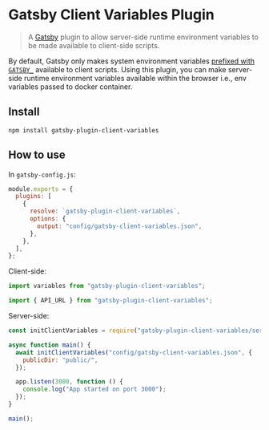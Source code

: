 # Gatsby Client Variables Plugin

> A [Gatsby](https://github.com/gatsbyjs/gatsby) plugin to allow server-side runtime environment variables to be made available to client-side scripts.

By default, Gatsby only makes system environment variables [prefixed with `GATSBY_`](https://www.gatsbyjs.org/docs/environment-variables/#accessing-environment-variables-in-javascript) available to client scripts. Using this plugin, you can make server-side runtime environment variables available within the browser i.e., env variables passed to docker container.

## Install

```
npm install gatsby-plugin-client-variables
```

## How to use

In `gatsby-config.js`:

```js
module.exports = {
  plugins: [
    {
      resolve: `gatsby-plugin-client-variables`,
      options: {
        output: "config/gatsby-client-variables.json",
      },
    },
  ],
};
```

Client-side:

```js
import variables from "gatsby-plugin-client-variables";
```

```js
import { API_URL } from "gatsby-plugin-client-variables";
```

Server-side:

```js
const initClientVariables = require("gatsby-plugin-client-variables/server");

async function main() {
  await initClientVariables("config/gatsby-client-variables.json", {
    publicDir: "public/",
  });

  app.listen(3000, function () {
    console.log("App started on port 3000");
  });
}

main();
```
